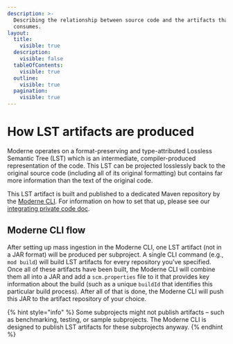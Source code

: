 ```yaml
---
description: >-
  Describing the relationship between source code and the artifacts that Moderne
  consumes.
layout:
  title:
    visible: true
  description:
    visible: false
  tableOfContents:
    visible: true
  outline:
    visible: true
  pagination:
    visible: true
---
```


# How LST artifacts are produced

Moderne operates on a format-preserving and type-attributed Lossless Semantic Tree (LST) which is an intermediate, compiler-produced representation of the code. This LST can be projected losslessly back to the original source code (including all of its original formatting) but contains far more information than the text of the original code.

This LST artifact is built and published to a dedicated Maven repository by the [Moderne CLI](../../user-documentation/getting-started/cli-intro.md). For information on how to set that up, please see our [integrating private code doc](/administrator-documentation/how-to-guides/integrating-private-code.md).

## Moderne CLI flow

After setting up mass ingestion in the Moderne CLI, one LST artifact (not in a JAR format) will be produced per subproject. A single CLI command (e.g., `mod build`) will build LST artifacts for every repository you've specified. Once all of these artifacts have been built, the Moderne CLI will combine them all into a JAR and add a `scm.properties` file to it that provides key information about the build (such as a unique `buildId` that identifies this particular build process). After all of that is done, the Moderne CLI will push this JAR to the artifact repository of your choice.

{% hint style="info" %}
Some subprojects might not publish artifacts – such as benchmarking, testing, or sample subprojects. The Moderne CLI is designed to publish LST artifacts for these subprojects anyway.
{% endhint %}

